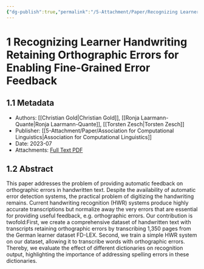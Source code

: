 ```yaml
---
{"dg-publish":true,"permalink":"/5-Attachment/Paper/Recognizing Learner Handwriting Retaining Orthographic Errors for Enabling Fine-Grained Error Feedback/"}
---
```


# 1 Recognizing Learner Handwriting Retaining Orthographic Errors for Enabling Fine-Grained Error Feedback
## 1.1 Metadata
* Authors: [[Christian Gold\|Christian Gold]], [[Ronja Laarmann-Quante\|Ronja Laarmann-Quante]], [[Torsten Zesch\|Torsten Zesch]]
* Publisher: [[5-Attachment/Paper/Association for Computational Linguistics\|Association for Computational Linguistics]]
* Date: 2023-07
* Attachments: [Full Text PDF](zotero://open-pdf/library/items/VMWQBKME)
## 1.2 Abstract
This paper addresses the problem of providing automatic feedback on orthographic errors in handwritten text. Despite the availability of automatic error detection systems, the practical problem of digitizing the handwriting remains. Current handwriting recognition (HWR) systems produce highly accurate transcriptions but normalize away the very errors that are essential for providing useful feedback, e.g. orthographic errors. Our contribution is twofold:First, we create a comprehensive dataset of handwritten text with transcripts retaining orthographic errors by transcribing 1,350 pages from the German learner dataset FD-LEX. Second, we train a simple HWR system on our dataset, allowing it to transcribe words with orthographic errors. Thereby, we evaluate the effect of different dictionaries on recognition output, highlighting the importance of addressing spelling errors in these dictionaries.
